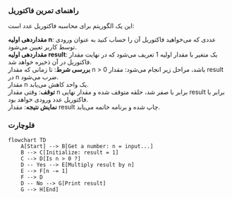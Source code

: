 ### راهنمای تمرین فاکتوریل

این یک الگوریتم برای محاسبه فاکتوریل عدد است:

**مقداردهی اولیه n**: عددی که می‌خواهید فاکتوریل آن را حساب کنید به عنوان ورودی توسط کاربر تعیین می‌شود.  
**مقداردهی اولیه result**: یک متغیر با مقدار اولیه 1 تعریف می‌شود که در نهایت مقدار فاکتوریل در آن ذخیره خواهد شد.  
**بررسی شرط**: تا زمانی که مقدار n > 0 باشد، مراحل زیر انجام می‌شود:
مقدار result در n ضرب می‌شود.  
مقدار n یک واحد کاهش می‌یابد.  
**توقف**: وقتی مقدار n برابر با صفر شد، حلقه متوقف شده و مقدار نهایی result برابر با فاکتوریل عدد ورودی خواهد بود.  
**نمایش نتیجه**: مقدار result چاپ شده و برنامه خاتمه می‌یابد.

### فلوچارت

```mermaid
flowchart TD
    A[Start] --> B[Get a number: n = input...]
    B --> C[Initialize: result = 1]
    C --> D[Is n > 0 ?]
    D -- Yes --> E[Multiply result by n]
    E --> F[n -= 1]
    F --> D
    D -- No --> G[Print result]
    G --> H[End]
```
